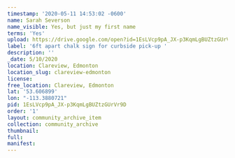 ```yaml
---
timestamp: '2020-05-11 14:53:02 -0600'
name: Sarah Severson
name_visible: Yes, but just my first name
terms: 'Yes'
upload: https://drive.google.com/open?id=1EsLVcp9pA_JX-p3KqmLgBUZtzGUrVr9D
label: '6ft apart chalk sign for curbside pick-up '
description: ''
_date: 5/10/2020
location: Clareview, Edmonton
location_slug: clareview-edmonton
license: 
free_location: Clareview, Edmonton
lat: '53.606899'
lon: "-113.3880721"
pid: 1EsLVcp9pA_JX-p3KqmLgBUZtzGUrVr9D
order: '1'
layout: community_archive_item
collection: community_archive
thumbnail: 
full: 
manifest: 
---
```

